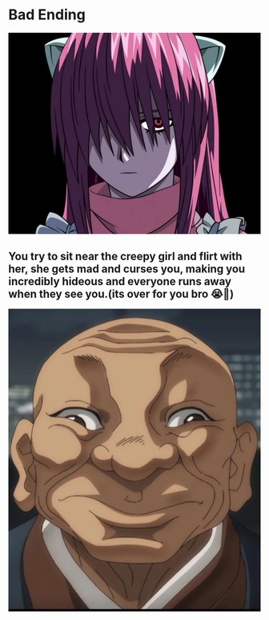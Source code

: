 # Bad Ending
![image](../img/creepy.png)

## You try to sit near the creepy girl and flirt with her, she gets mad and curses you, making you incredibly hideous and everyone runs away when they see you.(its over for you bro 😭🙏)

![image](../img/bald.png)
